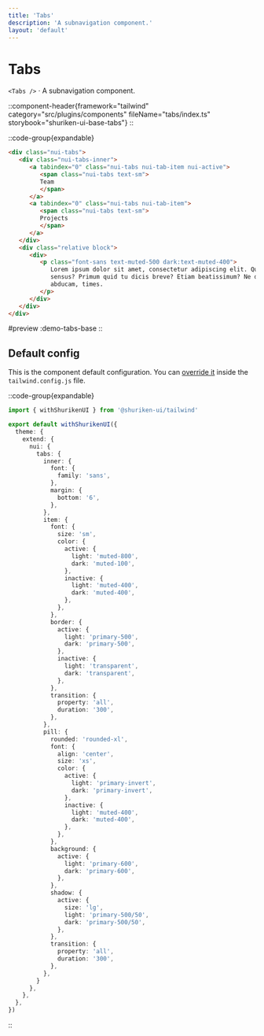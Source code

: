 ```yaml
---
title: 'Tabs'
description: 'A subnavigation component.'
layout: 'default'
---
```


# Tabs

`<Tabs />` · A subnavigation component.

::component-header{framework="tailwind" category="src/plugins/components" fileName="tabs/index.ts" storybook="shuriken-ui-base-tabs"}
::

::code-group{expandable}

```html [demo-tabs-base.html]
<div class="nui-tabs">
   <div class="nui-tabs-inner">
      <a tabindex="0" class="nui-tabs nui-tab-item nui-active">
         <span class="nui-tabs text-sm">
         Team
         </span>
      </a>
      <a tabindex="0" class="nui-tabs nui-tab-item">
         <span class="nui-tabs text-sm">
         Projects
         </span>
      </a>
   </div>
   <div class="relative block">
      <div>
         <p class="font-sans text-muted-500 dark:text-muted-400">
            Lorem ipsum dolor sit amet, consectetur adipiscing elit. Quid iudicant
            sensus? Primum quid tu dicis breve? Etiam beatissimum? Ne discipulum
            abducam, times.
         </p>
      </div>
   </div>
</div>
```

#preview
:demo-tabs-base
::

## Default config

This is the component default configuration. You can [override it](/docs/tailwind/theming/configuration) inside the `tailwind.config.js` file.

::code-group{expandable}

```ts [tailwind.config.ts]
import { withShurikenUI } from '@shuriken-ui/tailwind'

export default withShurikenUI({
  theme: {
    extend: {
      nui: {
        tabs: {
          inner: {
            font: {
              family: 'sans',
            },
            margin: {
              bottom: '6',
            },
          },
          item: {
            font: {
              size: 'sm',
              color: {
                active: {
                  light: 'muted-800',
                  dark: 'muted-100',
                },
                inactive: {
                  light: 'muted-400',
                  dark: 'muted-400',
                },
              },
            },
            border: {
              active: {
                light: 'primary-500',
                dark: 'primary-500',
              },
              inactive: {
                light: 'transparent',
                dark: 'transparent',
              },
            },
            transition: {
              property: 'all',
              duration: '300',
            },
          },
          pill: {
            rounded: 'rounded-xl',
            font: {
              align: 'center',
              size: 'xs',
              color: {
                active: {
                  light: 'primary-invert',
                  dark: 'primary-invert',
                },
                inactive: {
                  light: 'muted-400',
                  dark: 'muted-400',
                },
              },
            },
            background: {
              active: {
                light: 'primary-600',
                dark: 'primary-600',
              },
            },
            shadow: {
              active: {
                size: 'lg',
                light: 'primary-500/50',
                dark: 'primary-500/50',
              },
            },
            transition: {
              property: 'all',
              duration: '300',
            },
          },
        }
      },
    },
  },
})
```
::